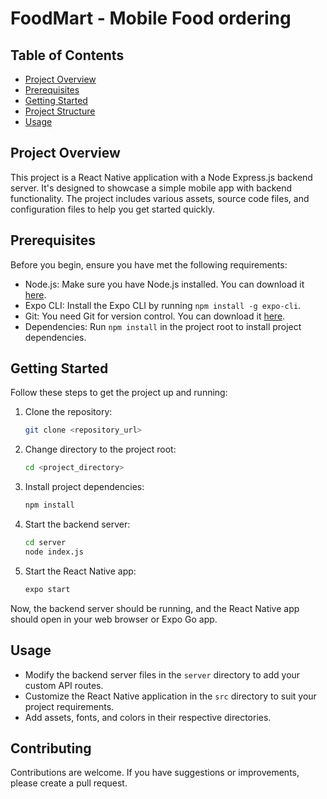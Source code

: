 # FoodMart - Mobile Food ordering


## Table of Contents
- [Project Overview](#project-overview)
- [Prerequisites](#prerequisites)
- [Getting Started](#getting-started)
- [Project Structure](#project-structure)
- [Usage](#usage)

## Project Overview
This project is a React Native application with a Node Express.js backend server. It's designed to showcase a simple mobile app with backend functionality. The project includes various assets, source code files, and configuration files to help you get started quickly.

## Prerequisites
Before you begin, ensure you have met the following requirements:
- Node.js: Make sure you have Node.js installed. You can download it [here](https://nodejs.org/).
- Expo CLI: Install the Expo CLI by running `npm install -g expo-cli`.
- Git: You need Git for version control. You can download it [here](https://git-scm.com/).
- Dependencies: Run `npm install` in the project root to install project dependencies.

## Getting Started
Follow these steps to get the project up and running:

1. Clone the repository:
   ```sh
   git clone <repository_url>
   ```

2. Change directory to the project root:
   ```sh
   cd <project_directory>
   ```

3. Install project dependencies:
   ```sh
   npm install
   ```

4. Start the backend server:
   ```sh
   cd server
   node index.js
   ```

5. Start the React Native app:
   ```sh
   expo start
   ```

Now, the backend server should be running, and the React Native app should open in your web browser or Expo Go app.


## Usage
- Modify the backend server files in the `server` directory to add your custom API routes.
- Customize the React Native application in the `src` directory to suit your project requirements.
- Add assets, fonts, and colors in their respective directories.

## Contributing
Contributions are welcome. If you have suggestions or improvements, please create a pull request.
